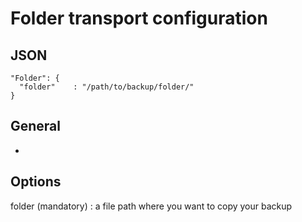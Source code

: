 # Folder transport configuration

 ## JSON
```
"Folder": {
  "folder"    : "/path/to/backup/folder/"
}
```
 ## General 
 - 
 
 ## Options
folder (mandatory) : a file path where you want to copy your backup